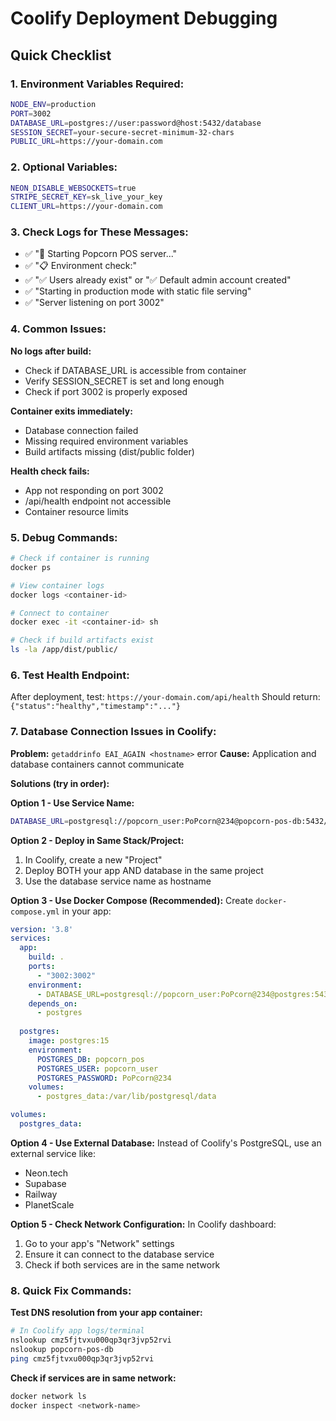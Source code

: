 # Coolify Deployment Debugging

## Quick Checklist

### 1. Environment Variables Required:
```bash
NODE_ENV=production
PORT=3002
DATABASE_URL=postgres://user:password@host:5432/database
SESSION_SECRET=your-secure-secret-minimum-32-chars
PUBLIC_URL=https://your-domain.com
```

### 2. Optional Variables:
```bash
NEON_DISABLE_WEBSOCKETS=true
STRIPE_SECRET_KEY=sk_live_your_key
CLIENT_URL=https://your-domain.com
```

### 3. Check Logs for These Messages:
- ✅ "🚀 Starting Popcorn POS server..."
- ✅ "📋 Environment check:"
- ✅ "✅ Users already exist" or "✅ Default admin account created"
- ✅ "Starting in production mode with static file serving"
- ✅ "Server listening on port 3002"

### 4. Common Issues:

**No logs after build:**
- Check if DATABASE_URL is accessible from container
- Verify SESSION_SECRET is set and long enough
- Check if port 3002 is properly exposed

**Container exits immediately:**
- Database connection failed
- Missing required environment variables
- Build artifacts missing (dist/public folder)

**Health check fails:**
- App not responding on port 3002
- /api/health endpoint not accessible
- Container resource limits

### 5. Debug Commands:
```bash
# Check if container is running
docker ps

# View container logs
docker logs <container-id>

# Connect to container
docker exec -it <container-id> sh

# Check if build artifacts exist
ls -la /app/dist/public/
```

### 6. Test Health Endpoint:
After deployment, test: `https://your-domain.com/api/health`
Should return: `{"status":"healthy","timestamp":"..."}`
### 7. Database Connection Issues in Coolify:

**Problem:** `getaddrinfo EAI_AGAIN <hostname>` error
**Cause:** Application and database containers cannot communicate

**Solutions (try in order):**

**Option 1 - Use Service Name:**
```bash
DATABASE_URL=postgresql://popcorn_user:PoPcorn@234@popcorn-pos-db:5432/popcorn_pos
```

**Option 2 - Deploy in Same Stack/Project:**
1. In Coolify, create a new "Project" 
2. Deploy BOTH your app AND database in the same project
3. Use the database service name as hostname

**Option 3 - Use Docker Compose (Recommended):**
Create `docker-compose.yml` in your app:
```yaml
version: '3.8'
services:
  app:
    build: .
    ports:
      - "3002:3002"
    environment:
      - DATABASE_URL=postgresql://popcorn_user:PoPcorn@234@postgres:5432/popcorn_pos
    depends_on:
      - postgres
  
  postgres:
    image: postgres:15
    environment:
      POSTGRES_DB: popcorn_pos
      POSTGRES_USER: popcorn_user
      POSTGRES_PASSWORD: PoPcorn@234
    volumes:
      - postgres_data:/var/lib/postgresql/data

volumes:
  postgres_data:
```

**Option 4 - Use External Database:**
Instead of Coolify's PostgreSQL, use an external service like:
- Neon.tech
- Supabase
- Railway
- PlanetScale

**Option 5 - Check Network Configuration:**
In Coolify dashboard:
1. Go to your app's "Network" settings
2. Ensure it can connect to the database service
3. Check if both services are in the same network

### 8. Quick Fix Commands:

**Test DNS resolution from your app container:**
```bash
# In Coolify app logs/terminal
nslookup cmz5fjtvxu000qp3qr3jvp52rvi
nslookup popcorn-pos-db
ping cmz5fjtvxu000qp3qr3jvp52rvi
```

**Check if services are in same network:**
```bash
docker network ls
docker inspect <network-name>
```
